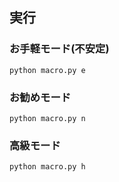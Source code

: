 ## 実行

### お手軽モード(不安定)

```
python macro.py e
```

### お勧めモード

```
python macro.py n
```

### 高級モード

```
python macro.py h
```